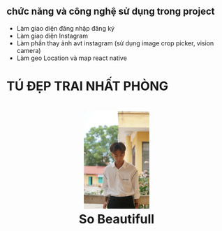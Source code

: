 ## chức năng và công nghệ sử dụng trong project
  - Làm giao diện đăng nhập đăng ký
  - Làm giao diện Instagram
  - Làm phần thay ảnh avt instagram (sử dụng image crop picker, vision camera)
  - Làm geo Location và map react native
 # TÚ ĐẸP TRAI NHẤT PHÒNG
 <div align="center">
 <h1> <img src="./scr/image/350516121_183850727961327_5745605134521946263_n.jpg" width="150px"><br/>So Beautifull</h1>
 </div>
